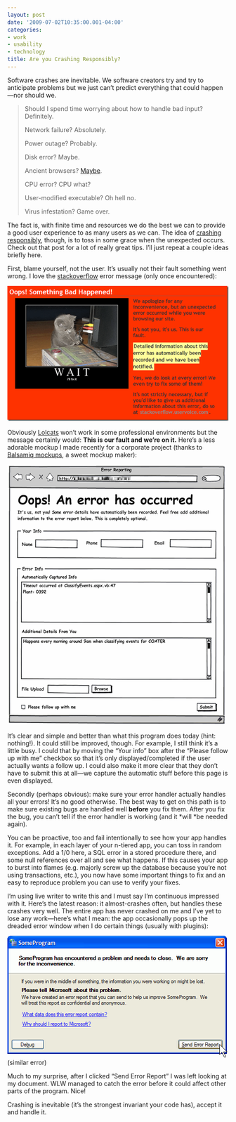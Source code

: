 ```yaml
---
layout: post
date: '2009-07-02T10:35:00.001-04:00'
categories:
- work
- usability
- technology
title: Are you Crashing Responsibly?
---
```


Software crashes are inevitable. We software creators try and try to anticipate problems but we just can’t predict everything that could happen—nor should we. 

> Should I spend time worrying about how to handle bad input? Definitely.   
> 
> Network failure? Absolutely.  
> 
> Power outage? Probably.   
> 
> Disk error? Maybe.  
> 
> Ancient browsers? [Maybe](../../2009/06/troubleshooting-elusive-site-slow-down.html).  
> 
> CPU error? CPU what?  
> 
> User-modified executable? Oh hell no.  
> 
> Virus infestation? Game over.

The fact is, with finite time and resources we do the best we can to provide a good user experience to as many users as we can. The idea of [crashing responsibly](http://www.codinghorror.com/blog/archives/001118.html), though, is to toss in some grace when the unexpected occurs. Check out that post for a lot of really great tips. I’ll just repeat a couple ideas briefly here.

First, blame yourself, not the user. It’s usually not their fault something went wrong. I love the [stackoverflow](http://stackoverflow.com/) error message (only once encountered):

![](/assets/2009/gooderrorpage7.png) 

Obviously [Lolcats](http://icanhascheezburger.com/) won’t work in some professional environments but the message certainly would: **This is our fault and we’re on it.** Here’s a less adorable mockup I made recently for a corporate project (thanks to [Balsamiq mockups](http://www.balsamiq.com/products/mockups/examples), a sweet mockup maker):  

![](/assets/2009/ErrorPageMockup.png) 

It’s clear and simple and better than what this program does today (hint: nothing!). It could still be improved, though. For example, I still think it’s a little busy. I could that by moving the “Your info” box after the “Please follow up with me” checkbox so that it’s only displayed/completed if the user actually wants a follow up. I could also make it more clear that they don’t have to submit this at all—we capture the automatic stuff before this page is even displayed.

Secondly (perhaps obvious): make sure your error handler actually handles all your errors! It’s no good otherwise. The best way to get on this path is to make sure existing bugs are handled well **before** you fix them. After you fix the bug, you can’t tell if the error handler is working (and it *will *be needed again).

You can be proactive, too and fail intentionally to see how your app handles it. For example, in each layer of your n-tiered app, you can toss in random exceptions. Add a 1/0 here, a SQL error in a stored procedure there, and some null references over all and see what happens. If this causes your app to burst into flames (e.g. majorly screw up the database because you’re not using transactions, etc.), you now have some important things to fix and an easy to reproduce problem you can use to verify your fixes.

I’m using live writer to write this and I must say I’m continuous impressed with it. Here’s the latest reason: it almost-crashes often, but handles these crashes very well. The entire app has never crashed on me and I’ve yet to lose any work—here’s what I mean: the app occasionally pops up the dreaded error window when I do certain things (usually with plugins):  

![](/assets/2009/error-4.gif)
(similar error) 

Much to my surprise, after I clicked “Send Error Report” I was left looking at my document. WLW managed to catch the error before it could affect other parts of the program. Nice!

Crashing is inevitable (it’s the strongest invariant your code has), accept it and handle it.